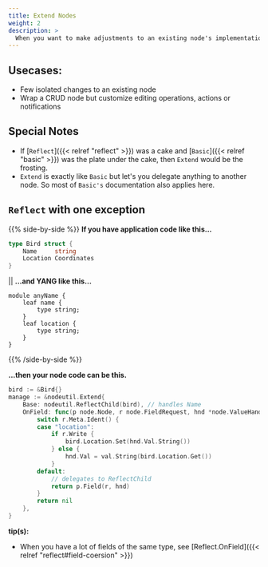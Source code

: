 ```yaml
---
title: Extend Nodes
weight: 2
description: >
  When you want to make adjustments to an existing node's implementation
---
```


## Usecases:
* Few isolated changes to an existing node
* Wrap a CRUD node but customize editing operations, actions or notifications

## Special Notes
* If [`Reflect`]({{< relref "reflect" >}}) was a cake and [`Basic`]({{< relref "basic" >}}) was the plate under the cake, then `Extend` would be the frosting.
* `Extend` is exactly like `Basic` but let's you delegate anything to another node.  So most of `Basic's` documentation also applies here.


## `Reflect` with one exception

{{% side-by-side %}}
**If you have application code like this...**
```go
type Bird struct {
	Name     string
	Location Coordinates
}
```
||
**...and YANG like this...**
```
module anyName {
	leaf name {
		type string;
	}
	leaf location {
		type string;
	}
}
```
{{% /side-by-side %}}

**...then your node code can be this.**
```go
bird := &Bird{}
manage := &nodeutil.Extend{
    Base: nodeutil.ReflectChild(bird), // handles Name
    OnField: func(p node.Node, r node.FieldRequest, hnd *node.ValueHandle) error {
        switch r.Meta.Ident() {
        case "location":
            if r.Write {
                bird.Location.Set(hnd.Val.String())
            } else {
                hnd.Val = val.String(bird.Location.Get())
            }
        default:
            // delegates to ReflectChild
            return p.Field(r, hnd)
        }
        return nil
    },
}
```

**tip(s):**
* When you have a lot of fields of the same type, see [Reflect.OnField]({{< relref "reflect#field-coersion" >}})

